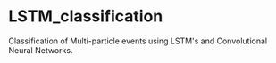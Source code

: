 # LSTM_classification

Classification of Multi-particle events using LSTM's and Convolutional Neural Networks.

